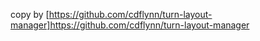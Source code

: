 copy by [https://github.com/cdflynn/turn-layout-manager]https://github.com/cdflynn/turn-layout-manager